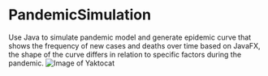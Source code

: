 # PandemicSimulation
Use Java to simulate pandemic model and generate epidemic curve that shows the frequency of new cases and deaths over time based on JavaFX, the shape of the curve differs in relation to specific factors during the pandemic.
![Image of Yaktocat](https://octodex.github.com/images/yaktocat.png)
